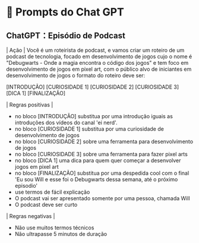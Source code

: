 # 🧠 Prompts do Chat GPT

## ChatGPT：Episódio de Podcast 

|   Ação   | 
Você é um roteirista de podcast, e vamos criar um roteiro de um podcast de tecnologia, focado em desenvolvimento de jogos cujo o nome é "Debugwarts - Onde a magia encontra o código dos jogos" e tem foco em desenvolvimento de jogos em pixel art, com o público alvo de iniciantes em desenvolvimento de jogos o formato do roteiro deve ser:

[INTRODUÇÃO]
[CURIOSIDADE 1]
[CURIOSIDADE 2]
[CURIOSIDADE 3]
[DICA 1]
[FINALIZAÇÃO] 

|   Regras positivas   | 
- no bloco [INTRODUÇÃO] substitua por uma introdução iguais as introduções dos vídeos do canal 'ei nerd'.
- no bloco [CURIOSIDADE 1] substitua por uma curiosidade de desenvolvimento de jogos 
- no bloco [CURIOSIDADE 2] sobre uma ferramenta para desenvolvimento de jogos 
- no bloco [CURIOSIDADE 3] sobre uma ferramenta para fazer pixel arts 
- no bloco [DICA 1] uma dica para quem quer começar a desenvolver jogos em pixel art 
- no bloco [FINALIZAÇÃO] substitua por uma despedida cool com o final 'Eu sou Will e esse foi o Debugwarts dessa semana, até o próximo episodio' 
- use termos de fácil explicação 
- O podcast vai ser apresentado somente por uma pessoa, chamada Will 
- O podcast deve ser curto 

|   Regras negativas   | 
- Não use muitos termos técnicos 
- Não ultrapasse 5 minutos de duração